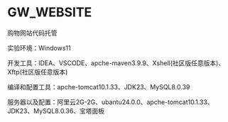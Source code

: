 # GW_WEBSITE
购物网站代码托管



实验环境：Windows11

开发工具：IDEA、VSCODE、apche-maven3.9.9、Xshell(社区版任意版本)、Xftp(社区版任意版本)

编译和配置工具：apche-tomcat10.1.33、JDK23、MySQL8.0.39

服务器以及配置：阿里云2G-2G、ubantu24.0.0、apche-tomcat10.1.33、JDK23、MySQL8.0.36、宝塔面板

